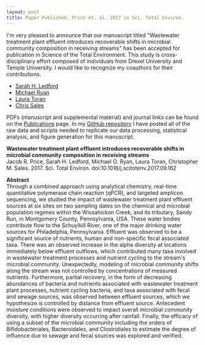 ```yaml
---
layout: post
title: Paper Published, Price et. al. 2017 in Sci. Total Environ.
---
```


I'm very pleased to announce that our manuscript titled "Wastewater treatment plant effluent introduces recoverable shifts in microbial community composition in receiving streams" has been accepted for publication in Science of the Total Environment. This study is cross-disciplinary effort composed of individuals from Drexel University and Temple University. I would like to recognize my coauthors for their contributions.  

* [Sarah H. Ledford](http://sarahhledford.weebly.com/)  
* [Michael Ryan](http://drexel.edu/cae/contact/faculty/RyanMichael/)  
* [Laura Toran](https://sites.temple.edu/geotoran/)  
* [Chris Sales](http://microbes.cae.drexel.edu/)

PDFs (manuscript and supplemental material) and journal links can be found on the [Publications](https://jacobrprice.github.io/2-publications.html) page. In my [GitHub repository](https://github.com/JacobRPrice/WWTP_Impact_on_Stream) I have posted all of the raw data and scripts needed to replicate our data processing, statistical analysis, and figure generation for this manuscript.  

**Wastewater treatment plant effluent introduces recoverable shifts in microbial community composition in receiving streams**   
Jacob R. Price, Sarah H. Ledford, Michael O. Ryan, Laura Toran, Christopher M. Sales. 2017. Sci. Total Environ. doi:10.1016/j.scitotenv.2017.09.162   

**Abstract**  
Through a combined approach using analytical chemistry, real-time quantitative polymerase chain reaction (qPCR), and targeted amplicon sequencing, we studied the impact of wastewater treatment plant effluent sources at six sites on two sampling dates on the chemical and microbial population regimes within the Wissahickon Creek, and its tributary, Sandy Run, in Montgomery County, Pennsylvania, USA. These water bodies contribute flow to the Schuylkill River, one of the major drinking water sources for Philadelphia, Pennsylvania. Effluent was observed to be a significant source of nutrients, human and non-specific fecal associated taxa. There was an observed increase in the alpha diversity at locations immediately below effluent outflows, which contributed many taxa involved in wastewater treatment processes and nutrient cycling to the stream's microbial community. Unexpectedly, modeling of microbial community shifts along the stream was not controlled by concentrations of measured nutrients. Furthermore, partial recovery, in the form of decreasing abundances of bacteria and nutrients associated with wastewater treatment plant processes, nutrient cycling bacteria, and taxa associated with fecal and sewage sources, was observed between effluent sources, which we hypothesize is controlled by distance from effluent source. Antecedent moisture conditions were observed to impact overall microbial community diversity, with higher diversity occurring after rainfall. Finally, the efficacy of using a subset of the microbial community including the orders of Bifidobacteriales, Bacteroidales, and Clostridiales to estimate the degree of influence due to sewage and fecal sources was explored and verified.  